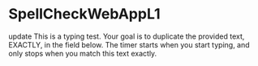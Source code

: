 # SpellCheckWebAppL1

update This is a typing test. Your goal is to duplicate the provided text, EXACTLY, in the field below. The timer starts when you start typing, and only stops when you match this text exactly.
